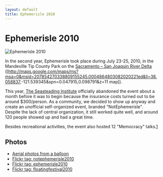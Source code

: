 ```yaml
---
layout: default
title: Ephemerisle 2010
---
```


Ephemerisle 2010
================

![Ephemerisle
2010](images/ephemerisle_2010_dive_jump.jpg "Ephemerisle 2010")

In the second year, Ephemerisle took place during July 23-25, 2010, in
the Mandeville Tip County Park on the [Sacramento – San Joaquin River
Delta](wikipedia:sacramento_–_san_joaquin_river_delta.html)
([<http://maps.google.com/maps/ms?msa=0&msid=207854270338809155245.0004864803082020221ed&ll=38.058837>,-121.539345&spn=0.047915,0.098791&z=11
map]).

This year, [The Seasteading Institute](http://seasteading.org)
officially abandoned the event about a month before it was to begin
because the insurance costs turned out to be around \$300/person. As a
community, we decided to show up anyway and create an unofficial
self-organized event, branded "NotEphemerisle". Despite the lack of
central organization, it still worked quite well, and around 120 people
showed up and had a great time.

Besides recreational activities, the event also hosted 12 "Memocracy"
talks.[1](http://www.flickr.com/photos/9055206@N06/5025171206/)

Photos
------

-   [Aerial photos from a
    balloon](http://www.flickr.com/photos/fimp/sets/72157624609759816/with/4840674823/)
-   [Flickr tag:
    notephemerisle2010](http://www.flickr.com/search/?w=all&q=notephemerisle2010)
-   [Flickr tag:
    ephemerisle2010](http://www.flickr.com/search/?w=all&q=ephemerisle2010)
-   [Flickr tag:
    floatingfestival2010](http://www.flickr.com/search/?w=all&q=ephemerisle2010)

